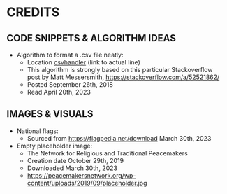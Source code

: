 # CREDITS

## CODE SNIPPETS & ALGORITHM IDEAS

- Algorithm to format a .csv file neatly:
  - Location [csvhandler](https://github.com/joonarafael/ohte/blob/d799aa368996082f6698b301fbca249055edaeb6/flaggame/src/csvhandler.py#L285) (link to actual line)
  - This algorithm is strongly based on this particular Stackoverflow post by Matt Messersmith, https://stackoverflow.com/a/52521862/
  - Posted September 26th, 2018
  - Read April 20th, 2023

## IMAGES & VISUALS

- National flags:
  - Sourced from https://flagpedia.net/download March 30th, 2023
- Empty placeholder image:
  - The Network for Religious and Traditional Peacemakers
  - Creation date October 29th, 2019
  - Downloaded March 30th, 2023 
  - https://peacemakersnetwork.org/wp-content/uploads/2019/09/placeholder.jpg
